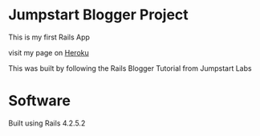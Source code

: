 # Jumpstart Blogger Project

This is my first Rails App

visit my page on [Heroku]()

This was built by following the Rails Blogger Tutorial from Jumpstart Labs

# Software
Built using Rails 4.2.5.2

